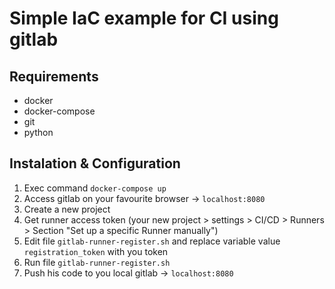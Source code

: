 # Simple IaC example for CI using gitlab

## Requirements
 - docker
 - docker-compose  
 - git  
 - python

## Instalation & Configuration
1. Exec command `docker-compose up`
2. Access gitlab on your favourite browser -> `localhost:8080`
3. Create a new project
4. Get runner access token (your new project > settings > CI/CD > Runners > Section "Set up a specific Runner manually")
5. Edit file `gitlab-runner-register.sh` and replace variable value `registration_token` with you token
6. Run file `gitlab-runner-register.sh`
7. Push his code to you local gitlab -> `localhost:8080`
